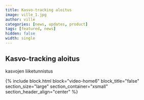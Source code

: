 ```yaml
---
title: Kasvo-tracking aloitus
image: ville_1.jpg
author: ville
categories: [news, updates, product]
tags: [featured, news]
hidden: false
width: single
---
```


## Kasvo-tracking aloitus



kasvojen liiketunnistus

{% include block.html
  block="video-home6"
  block_title="false"
  section_size="large"
  section_container="xsmall"
  section_header_align="center"
%}
